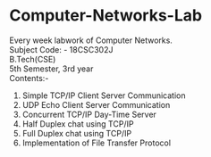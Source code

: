 # Computer-Networks-Lab
Every week labwork of Computer Networks.\
Subject Code: - 18CSC302J\
B.Tech(CSE)\
5th Semester, 3rd year\
Contents:- 
  1. Simple TCP/IP Client Server Communication
  2. UDP Echo Client Server Communication
  3. Concurrent TCP/IP Day-Time Server
  4. Half Duplex chat using TCP/IP
  5. Full Duplex chat using TCP/IP
  6. Implementation of File Transfer Protocol
